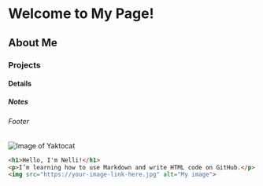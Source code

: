 # Welcome to My Page!
## About Me
### Projects
#### Details
##### Notes
###### Footer

![Image of Yaktocat](https://octodex.github.com/images/yaktocat.png)

```html
<h1>Hello, I'm Nelli!</h1>
<p>I’m learning how to use Markdown and write HTML code on GitHub.</p>
<img src="https://your-image-link-here.jpg" alt="My image">
```
